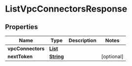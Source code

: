 

# ListVpcConnectorsResponse


## Properties

| Name | Type | Description | Notes |
|------------ | ------------- | ------------- | -------------|
|**vpcConnectors** | [**List**](List.md) |  |  |
|**nextToken** | [**String**](String.md) |  |  [optional] |



